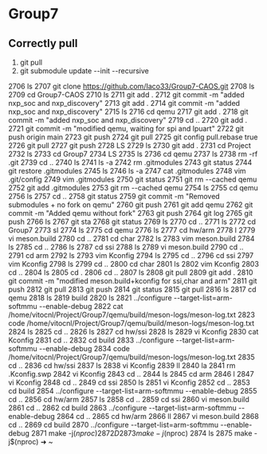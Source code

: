 # Group7

## Correctly pull

1. git pull
2. git submodule update --init --recursive



 2706  ls
 2707  git clone https://github.com/Iaco33/Group7-CAOS.git
 2708  ls
 2709  cd Group7-CAOS
 2710  ls
 2711  git add .
 2712  git commit -m "added nxp_soc and nxp_discovery"
 2713  git add .
 2714  git commit -m "added nxp_soc and nxp_discovery"
 2715  ls
 2716  cd qemu
 2717  git add .
 2718  git commit -m "added nxp_soc and nxp_discovery"
 2719  cd ..
 2720  git add .
 2721  git commit -m "modified qemu, waiting for spi and lpuart"
 2722  git push origin main
 2723  git push
 2724  git pull
 2725  git config pull.rebase true
 2726  git pull
 2727  git push
 2728  LS
 2729  ls
 2730  git add .
 2731  cd Project
 2732  ls
 2733  cd Group7
 2734  LS
 2735  ls
 2736  cd qemu
 2737  ls
 2738  rm -rf .git
 2739  cd ..
 2740  ls
 2741  ls -a
 2742  rm .gitmodules
 2743  git status
 2744  git restore .gitmodules
 2745  ls
 2746  ls -a
 2747  cat .gitmodules
 2748  vim .git/config
 2749  vim .gitmodules
 2750  git status
 2751  git rm --cached qemu
 2752  git add .gitmodules
 2753  git rm --cached qemu
 2754  ls
 2755  cd qemu
 2756  ls
 2757  cd ..
 2758  git status
 2759  git commit -m "Removed submodules + no fork on qemu"
 2760  git push
 2761  git add qemu
 2762  git commit -m "Added qemu without fork"
 2763  git push
 2764  git log
 2765  git push
 2766  ls
 2767  git sta
 2768  git status
 2769  ls
 2770  cd ..
 2771  ls
 2772  cd Group7
 2773  sl
 2774  ls
 2775  cd qemu
 2776  ls
 2777  cd hw/arm
 2778  l
 2779  vi meson.build
 2780  cd ..
 2781  cd char
 2782  ls
 2783  vim meson.build
 2784  ls
 2785  cd ..
 2786  ls
 2787  cd ssi
 2788  ls
 2789  vi meson.build
 2790  cd ..
 2791  cd arm
 2792  ls
 2793  vim Kconfig
 2794  ls
 2795  cd ..
 2796  cd ssi
 2797  vim Kconfig
 2798  ls
 2799  cd ..
 2800  cd char
 2801  ls
 2802  vim Kconfig
 2803  cd ..
 2804  ls
 2805  cd .
 2806  cd ..
 2807  ls
 2808  git pull
 2809  git add .
 2810  git commit -m "modified meson.build+kconfig for ssi,char and arm"
 2811  git push
 2812  git pull
 2813  git push
 2814  git status
 2815  git pull
 2816  ls
 2817  cd qemu
 2818  ls
 2819  build
 2820  ls
 2821  ../configure --target-list=arm-softmmu --enable-debug
 2822  cat /home/vitocnl/Project/Group7/qemu/build/meson-logs/meson-log.txt
 2823  code /home/vitocnl/Project/Group7/qemu/build/meson-logs/meson-log.txt
 2824  ls
 2825  cd ..
 2826  ls
 2827  cd hw/ssi
 2828  ls
 2829  vi Kconfig
 2830  cat Kconfig
 2831  cd ..
 2832  cd build
 2833  ../configure --target-list=arm-softmmu --enable-debug
 2834  code /home/vitocnl/Project/Group7/qemu/build/meson-logs/meson-log.txt
 2835  cd ..
 2836  cd hw/ssi
 2837  ls
 2838  vi Kconfig
 2839  ll
 2840  la
 2841  rm .Kconfig.swp
 2842  vi Kconfig
 2843  cd ..
 2844  ls
 2845  cd arm
 2846  l
 2847  vi Kconfig
 2848  cd ..
 2849  cd ssi
 2850  ls
 2851  vi Kconfig
 2852  cd ..
 2853  cd build
 2854  ../configure --target-list=arm-softmmu --enable-debug
 2855  cd ..
 2856  cd hw/arm
 2857  ls
 2858  cd ..
 2859  cd ssi
 2860  vi meson.build
 2861  cd ..
 2862  cd build
 2863  ../configure --target-list=arm-softmmu --enable-debug
 2864  cd ..
 2865  cd hw/arm
 2866  ll
 2867  vi meson.build
 2868  cd ..
 2869  cd build
 2870  ../configure --target-list=arm-softmmu --enable-debug
 2871  make -j$(nproc)
 2872  D
 2873  make -j$(nproc)
 2874  ls
 2875  make -j$(nproc)
➜  ~
